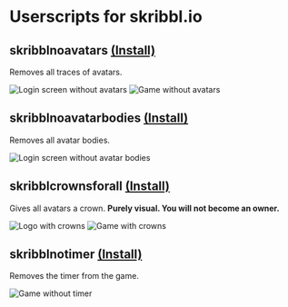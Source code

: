 # Userscripts for skribbl.io

## skribblnoavatars [(Install)](https://github.com/Vukky123/userscripts/raw/main/skribbl/skribblnoavatars.user.js)
Removes all traces of avatars.

![Login screen without avatars](https://i.imgur.com/PkCh3VI.png) ![Game without avatars](https://i.imgur.com/dcxs5Bk.png)

## skribblnoavatarbodies [(Install)](https://github.com/Vukky123/userscripts/raw/main/skribbl/skribblnoavatarbodies.user.js)
Removes all avatar bodies.

![Login screen without avatar bodies](https://i.imgur.com/0OyHSDY.png)

## skribblcrownsforall [(Install)](https://github.com/Vukky123/userscripts/raw/main/skribbl/skribblcrownsforall.user.js)
Gives all avatars a crown. **Purely visual. You will not become an owner.**

![Logo with crowns](https://i.imgur.com/lpzydkB.png) ![Game with crowns](https://i.imgur.com/wbUjRJu.png)

## skribblnotimer [(Install)](https://github.com/Vukky123/userscripts/raw/main/skribbl/skribblnotimer.user.js)
Removes the timer from the game.

![Game without timer](https://i.imgur.com/QCllYsr.png)